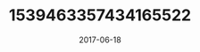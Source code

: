 ---
title: "1539463357434165522"
image: "2017-06-18 08.25.54 1539463357434165522_46248401"
date: "2017-06-18"
type: "photo"
---